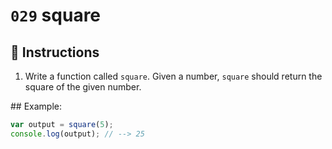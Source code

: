 # `029` square

## 📝 Instructions

1. Write a function called `square`. Given a number, `square` should return the square of the given number.

## Example:

```Javascript
var output = square(5);
console.log(output); // --> 25
```